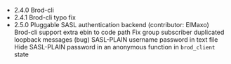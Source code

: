 * 2.4.0 Brod-cli
* 2.4.1 Brod-cli typo fix
* 2.5.0 Pluggable SASL authentication backend (contributor: ElMaxo)
        Brod-cli support extra ebin to code path
        Fix group subscriber duplicated loopback messages (bug)
        SASL-PLAIN username password in text file
        Hide SASL-PLAIN password in an anonymous function in `brod_client` state

